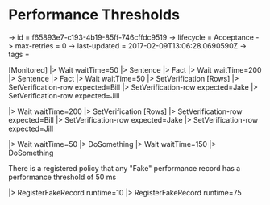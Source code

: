 # Performance Thresholds

-> id = f65893e7-c193-4b19-85ff-746cffdc9519
-> lifecycle = Acceptance
-> max-retries = 0
-> last-updated = 2017-02-09T13:06:28.0690590Z
-> tags = 

[Monitored]
|> Wait waitTime=50
|> Sentence
|> Fact
|> Wait waitTime=200
|> Sentence
|> Fact
|> Wait waitTime=50
|> SetVerification
    [Rows]
    |> SetVerification-row expected=Bill
    |> SetVerification-row expected=Jake
    |> SetVerification-row expected=Jill

|> Wait waitTime=200
|> SetVerification
    [Rows]
    |> SetVerification-row expected=Bill
    |> SetVerification-row expected=Jake
    |> SetVerification-row expected=Jill

|> Wait waitTime=50
|> DoSomething
|> Wait waitTime=150
|> DoSomething

There is a registered policy that any "Fake" performance record has a performance threshold of 50 ms

|> RegisterFakeRecord runtime=10
|> RegisterFakeRecord runtime=75
~~~
